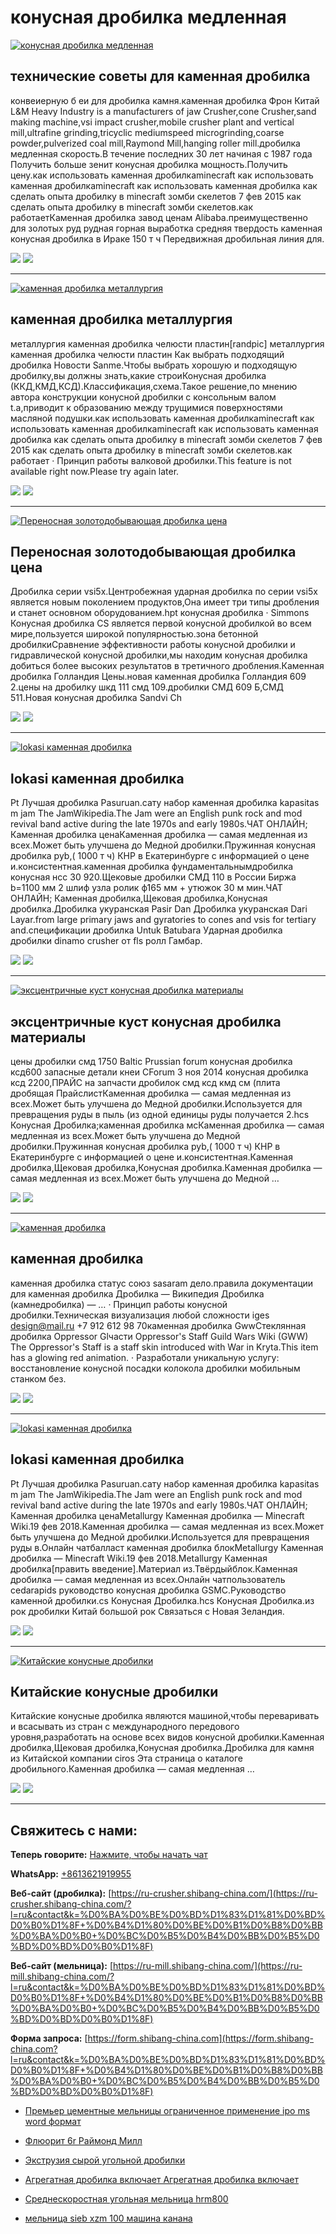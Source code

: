 # конусная дробилка медленная

<a href="https://swt.shibang-china.com/?l=ru&img&k=%D0%BA%D0%BE%D0%BD%D1%83%D1%81%D0%BD%D0%B0%D1%8F+%D0%B4%D1%80%D0%BE%D0%B1%D0%B8%D0%BB%D0%BA%D0%B0+%D0%BC%D0%B5%D0%B4%D0%BB%D0%B5%D0%BD%D0%BD%D0%B0%D1%8F" target="_blank">![конусная дробилка медленная](http://static.shibang-china.com/all-800x300/259.jpg)</a>

## технические советы для каменная дробилка
конвеиерную б еи для дробилка камня.каменная дробилка Фрон Китай L&amp;M Heavy Industry is a manufacturers of jaw Crusher,cone Crusher,sand making machine,vsi impact crusher,mobile crusher plant and vertical mill,ultrafine grinding,tricyclic mediumspeed microgrinding,coarse powder,pulverized coal mill,Raymond Mill,hanging roller mill.дробилка медленная скорость.В течение последних 30 лет начиная с 1987 года Получить больше зенит конусная дробилка мощность.Получить цену.как использовать каменная дробилкаminecraft как использовать каменная дробилкаminecraft как использовать каменная дробилка как сделать опыта дробилку в minecraft зомби скелетов 7 фев 2015 как сделать опыта дробилку в minecraft зомби скелетов.как работаетКаменная дробилка завод ценам Alibaba.преимущественно для золотых руд рудная горная выработка средняя твердость каменная конусная дробилка в Ираке 150 т ч Передвижная дробильная линия для.


<a href="https://whatsapp.shibangsoft.com/WhatsApp.php" target="_blank" title="WhatsApp">![](http://static.shibang-china.com/icon/whatsapp.png)</a> <a href="https://swt.shibang-china.com/?l=ru&icon&k=%D0%BA%D0%BE%D0%BD%D1%83%D1%81%D0%BD%D0%B0%D1%8F+%D0%B4%D1%80%D0%BE%D0%B1%D0%B8%D0%BB%D0%BA%D0%B0+%D0%BC%D0%B5%D0%B4%D0%BB%D0%B5%D0%BD%D0%BD%D0%B0%D1%8F" target="_blank">![](http://static.shibang-china.com/icon/chat-ru.png)</a>

---

<a href="https://swt.shibang-china.com/?l=ru&img&k=%D0%BA%D0%BE%D0%BD%D1%83%D1%81%D0%BD%D0%B0%D1%8F+%D0%B4%D1%80%D0%BE%D0%B1%D0%B8%D0%BB%D0%BA%D0%B0+%D0%BC%D0%B5%D0%B4%D0%BB%D0%B5%D0%BD%D0%BD%D0%B0%D1%8F" target="_blank">![каменная дробилка металлургия](http://static.shibang-china.com/all-800x300/210.jpg)</a>

## каменная дробилка металлургия
металлургия каменная дробилка челюсти пластин[randpic] металлургия каменная дробилка челюсти пластин Как выбрать подходящий дробилка Новости Sanme.Чтобы выбрать хорошую и подходящую дробилку,вы должны знать,какие строиКонусная дробилка (ККД,КМД,КСД).Классификация,схема.Такое решение,по мнению автора конструкции конусной дробилки с консольным валом t.а,приводит к образованию между трущимися поверхностями масляной подушки.как использовать каменная дробилкаminecraft как использовать каменная дробилкаminecraft как использовать каменная дробилка как сделать опыта дробилку в minecraft зомби скелетов 7 фев 2015 как сделать опыта дробилку в minecraft зомби скелетов.как работает&nbsp;&#0183;&#32;Принцип работы валковой дробилки.This feature is not available right now.Please try again later.


<a href="https://whatsapp.shibangsoft.com/WhatsApp.php" target="_blank" title="WhatsApp">![](http://static.shibang-china.com/icon/whatsapp.png)</a> <a href="https://swt.shibang-china.com/?l=ru&icon&k=%D0%BA%D0%BE%D0%BD%D1%83%D1%81%D0%BD%D0%B0%D1%8F+%D0%B4%D1%80%D0%BE%D0%B1%D0%B8%D0%BB%D0%BA%D0%B0+%D0%BC%D0%B5%D0%B4%D0%BB%D0%B5%D0%BD%D0%BD%D0%B0%D1%8F" target="_blank">![](http://static.shibang-china.com/icon/chat-ru.png)</a>

---

<a href="https://swt.shibang-china.com/?l=ru&img&k=%D0%BA%D0%BE%D0%BD%D1%83%D1%81%D0%BD%D0%B0%D1%8F+%D0%B4%D1%80%D0%BE%D0%B1%D0%B8%D0%BB%D0%BA%D0%B0+%D0%BC%D0%B5%D0%B4%D0%BB%D0%B5%D0%BD%D0%BD%D0%B0%D1%8F" target="_blank">![Переносная золотодобывающая дробилка цена](http://static.shibang-china.com/all-800x300/937.jpg)</a>

## Переносная золотодобывающая дробилка цена
Дробилка серии vsi5x.Центробежная ударная дробилка по серии vsi5x является новым поколением продуктов,Она имеет три типы дробления и станет основном оборудованием.hpt конусная дробилка&nbsp;&#0183;&#32;Simmons Конусная дробилка CS является первой конусной дробилкой во всем мире,пользуется широкой популярностью.зона бетонной дробилкиСравнение эффективности работы конусной дробилки и гидравлической конусной дробилки,мы находим конусная дробилка добиться более высоких результатов в третичного дробления.Каменная дробилка Голландия Цены.новая каменная дробилка Голландия 609 2.цены на дробилку шкд 111 смд 109.дробилки СМД 609 Б,СМД 511.Новая конусная дробилка Sandvi Ch


<a href="https://whatsapp.shibangsoft.com/WhatsApp.php" target="_blank" title="WhatsApp">![](http://static.shibang-china.com/icon/whatsapp.png)</a> <a href="https://swt.shibang-china.com/?l=ru&icon&k=%D0%BA%D0%BE%D0%BD%D1%83%D1%81%D0%BD%D0%B0%D1%8F+%D0%B4%D1%80%D0%BE%D0%B1%D0%B8%D0%BB%D0%BA%D0%B0+%D0%BC%D0%B5%D0%B4%D0%BB%D0%B5%D0%BD%D0%BD%D0%B0%D1%8F" target="_blank">![](http://static.shibang-china.com/icon/chat-ru.png)</a>

---

<a href="https://swt.shibang-china.com/?l=ru&img&k=%D0%BA%D0%BE%D0%BD%D1%83%D1%81%D0%BD%D0%B0%D1%8F+%D0%B4%D1%80%D0%BE%D0%B1%D0%B8%D0%BB%D0%BA%D0%B0+%D0%BC%D0%B5%D0%B4%D0%BB%D0%B5%D0%BD%D0%BD%D0%B0%D1%8F" target="_blank">![lokasi каменная дробилка](http://static.shibang-china.com/all-800x300/1087.jpg)</a>

## lokasi каменная дробилка
Pt Лучшая дробилка Pasuruan.сату набор каменная дробилка kapasitas m jam The JamWikipedia.The Jam were an English punk rock and mod revival band active during the late 1970s and early 1980s.ЧАТ ОНЛАЙН; Каменная дробилка ценаКаменная дробилка — самая медленная из всех.Может быть улучшена до Медной дробилки.Пружинная конусная дробилка pyb,( 1000 т ч) КНР в Екатеринбурге с информацией о цене и.консистентная.каменная дробилка фундаментальнымдробилка конусная нсс 30 920.Щековые дробилки СМД 110 в России Биржа b=1100 мм 2 шлиф узла ролик ф165 мм + утюжок 30 м мин.ЧАТ ОНЛАЙН; Каменная дробилка,Щековая дробилка,Конусная дробилка.Дробилка укуранская Pasir Dan Дробилка укуранская Dari Layar.from large primary jaws and gyratories to cones and vsis for tertiary and.спецификации дробилка Untuk Batubara Ударная дробилка дробилки dinamo crusher от fls ролл Гамбар.


<a href="https://whatsapp.shibangsoft.com/WhatsApp.php" target="_blank" title="WhatsApp">![](http://static.shibang-china.com/icon/whatsapp.png)</a> <a href="https://swt.shibang-china.com/?l=ru&icon&k=%D0%BA%D0%BE%D0%BD%D1%83%D1%81%D0%BD%D0%B0%D1%8F+%D0%B4%D1%80%D0%BE%D0%B1%D0%B8%D0%BB%D0%BA%D0%B0+%D0%BC%D0%B5%D0%B4%D0%BB%D0%B5%D0%BD%D0%BD%D0%B0%D1%8F" target="_blank">![](http://static.shibang-china.com/icon/chat-ru.png)</a>

---

<a href="https://swt.shibang-china.com/?l=ru&img&k=%D0%BA%D0%BE%D0%BD%D1%83%D1%81%D0%BD%D0%B0%D1%8F+%D0%B4%D1%80%D0%BE%D0%B1%D0%B8%D0%BB%D0%BA%D0%B0+%D0%BC%D0%B5%D0%B4%D0%BB%D0%B5%D0%BD%D0%BD%D0%B0%D1%8F" target="_blank">![эксцентричные куст конусная дробилка материалы](http://static.shibang-china.com/all-800x300/149.jpg)</a>

## эксцентричные куст конусная дробилка материалы
цены дробилки смд 1750 Baltic Prussian forum конусная дробилка ксд600 запасные детали кнеи CForum 3 ноя 2014 конусная дробилка ксд 2200,ПРАЙС на запчасти дробилок смд ксд кмд см (плита дробящая ПрайслистКаменная дробилка — самая медленная из всех.Может быть улучшена до Медной дробилки.Используется для превращения руды в пыль (из одной единицы руды получается 2.hcs Конусная Дробилка;каменная дробилка мсКаменная дробилка — самая медленная из всех.Может быть улучшена до Медной дробилки.Пружинная конусная дробилка pyb,( 1000 т ч) КНР в Екатеринбурге с информацией о цене и.консистентная.Каменная дробилка,Щековая дробилка,Конусная дробилка.Каменная дробилка — самая медленная из всех.Может быть улучшена до Медной …


<a href="https://whatsapp.shibangsoft.com/WhatsApp.php" target="_blank" title="WhatsApp">![](http://static.shibang-china.com/icon/whatsapp.png)</a> <a href="https://swt.shibang-china.com/?l=ru&icon&k=%D0%BA%D0%BE%D0%BD%D1%83%D1%81%D0%BD%D0%B0%D1%8F+%D0%B4%D1%80%D0%BE%D0%B1%D0%B8%D0%BB%D0%BA%D0%B0+%D0%BC%D0%B5%D0%B4%D0%BB%D0%B5%D0%BD%D0%BD%D0%B0%D1%8F" target="_blank">![](http://static.shibang-china.com/icon/chat-ru.png)</a>

---

<a href="https://swt.shibang-china.com/?l=ru&img&k=%D0%BA%D0%BE%D0%BD%D1%83%D1%81%D0%BD%D0%B0%D1%8F+%D0%B4%D1%80%D0%BE%D0%B1%D0%B8%D0%BB%D0%BA%D0%B0+%D0%BC%D0%B5%D0%B4%D0%BB%D0%B5%D0%BD%D0%BD%D0%B0%D1%8F" target="_blank">![каменная дробилка](http://static.shibang-china.com/all-800x300/1522.jpg)</a>

## каменная дробилка
каменная дробилка статус союз sasaram дело.правила документации для каменная дробилка Дробилка — Википедия Дробилка (камнедробилка) — …&nbsp;&#0183;&#32;Принцип работы конусной дробилки.Техническая визуализация любой сложности iges design@mail.ru +7 912 612 98 70каменная дробилка GwwСтеклянная дробилка Oppressor Glчасти Oppressor's Staff Guild Wars Wiki (GWW) The Oppressor's Staff is a staff skin introduced with War in Kryta.This item has a glowing red animation.&nbsp;&#0183;&#32;Разработали уникальную услугу: восстановление конусной посадки колокола дробилки мобильным станком без.


<a href="https://whatsapp.shibangsoft.com/WhatsApp.php" target="_blank" title="WhatsApp">![](http://static.shibang-china.com/icon/whatsapp.png)</a> <a href="https://swt.shibang-china.com/?l=ru&icon&k=%D0%BA%D0%BE%D0%BD%D1%83%D1%81%D0%BD%D0%B0%D1%8F+%D0%B4%D1%80%D0%BE%D0%B1%D0%B8%D0%BB%D0%BA%D0%B0+%D0%BC%D0%B5%D0%B4%D0%BB%D0%B5%D0%BD%D0%BD%D0%B0%D1%8F" target="_blank">![](http://static.shibang-china.com/icon/chat-ru.png)</a>

---

<a href="https://swt.shibang-china.com/?l=ru&img&k=%D0%BA%D0%BE%D0%BD%D1%83%D1%81%D0%BD%D0%B0%D1%8F+%D0%B4%D1%80%D0%BE%D0%B1%D0%B8%D0%BB%D0%BA%D0%B0+%D0%BC%D0%B5%D0%B4%D0%BB%D0%B5%D0%BD%D0%BD%D0%B0%D1%8F" target="_blank">![lokasi каменная дробилка](http://static.shibang-china.com/all-800x300/724.jpg)</a>

## lokasi каменная дробилка
Pt Лучшая дробилка Pasuruan.сату набор каменная дробилка kapasitas m jam The JamWikipedia.The Jam were an English punk rock and mod revival band active during the late 1970s and early 1980s.ЧАТ ОНЛАЙН; Каменная дробилка ценаMetallurgy Каменная дробилка — Minecraft Wiki.19 фев 2018.Каменная дробилка — самая медленная из всех.Может быть улучшена до Медной дробилки.Используется для превращения руды в.Онлайн чатбалласт каменная дробилка блокMetallurgy Каменная дробилка — Minecraft Wiki.19 фев 2018.Metallurgy Каменная дробилка[править введение].Материал из.Твёрдыйблок.Каменная дробилка — самая медленная из всех.Онлайн чатпользователь cedarapids руководство конусная дробилка GSMC.Руководство каменной дробилки.cs Конусная Дробилка.hcs Конусная Дробилка.из рок дробилки Китай большой рок Связаться с Новая Зеландия.


<a href="https://whatsapp.shibangsoft.com/WhatsApp.php" target="_blank" title="WhatsApp">![](http://static.shibang-china.com/icon/whatsapp.png)</a> <a href="https://swt.shibang-china.com/?l=ru&icon&k=%D0%BA%D0%BE%D0%BD%D1%83%D1%81%D0%BD%D0%B0%D1%8F+%D0%B4%D1%80%D0%BE%D0%B1%D0%B8%D0%BB%D0%BA%D0%B0+%D0%BC%D0%B5%D0%B4%D0%BB%D0%B5%D0%BD%D0%BD%D0%B0%D1%8F" target="_blank">![](http://static.shibang-china.com/icon/chat-ru.png)</a>

---

<a href="https://swt.shibang-china.com/?l=ru&img&k=%D0%BA%D0%BE%D0%BD%D1%83%D1%81%D0%BD%D0%B0%D1%8F+%D0%B4%D1%80%D0%BE%D0%B1%D0%B8%D0%BB%D0%BA%D0%B0+%D0%BC%D0%B5%D0%B4%D0%BB%D0%B5%D0%BD%D0%BD%D0%B0%D1%8F" target="_blank">![Китайские конусные дробилки](http://static.shibang-china.com/all-800x300/331.jpg)</a>

## Китайские конусные дробилки
Китайские конусные дробилка являются машиной,чтобы переваривать и всасывать из стран с международного передового уровня,разработать на основе всех видов конусной дробилки.Каменная дробилка,Щековая дробилка,Конусная дробилка.Дробилка для камня из Китайской компании ciros Эта страница о каталоге дробильного.Каменная дробилка — самая медленная …

<a href="https://whatsapp.shibangsoft.com/WhatsApp.php" target="_blank" title="WhatsApp">![](http://static.shibang-china.com/icon/whatsapp.png)</a> <a href="https://swt.shibang-china.com/?l=ru&icon&k=%D0%BA%D0%BE%D0%BD%D1%83%D1%81%D0%BD%D0%B0%D1%8F+%D0%B4%D1%80%D0%BE%D0%B1%D0%B8%D0%BB%D0%BA%D0%B0+%D0%BC%D0%B5%D0%B4%D0%BB%D0%B5%D0%BD%D0%BD%D0%B0%D1%8F" target="_blank">![](http://static.shibang-china.com/icon/chat-ru.png)</a>

---
## Свяжитесь с нами:

**Теперь говорите:** [Нажмите, чтобы начать чат](https://swt.shibang-china.com?l=ru&contact&k=%D0%BA%D0%BE%D0%BD%D1%83%D1%81%D0%BD%D0%B0%D1%8F+%D0%B4%D1%80%D0%BE%D0%B1%D0%B8%D0%BB%D0%BA%D0%B0+%D0%BC%D0%B5%D0%B4%D0%BB%D0%B5%D0%BD%D0%BD%D0%B0%D1%8F)

**WhatsApp:**  [+8613621919955](https://whatsapp.shibangsoft.com/WhatsApp.php)

**Веб-сайт (дробилка):** [https://ru-crusher.shibang-china.com/](https://ru-crusher.shibang-china.com/?l=ru&contact&k=%D0%BA%D0%BE%D0%BD%D1%83%D1%81%D0%BD%D0%B0%D1%8F+%D0%B4%D1%80%D0%BE%D0%B1%D0%B8%D0%BB%D0%BA%D0%B0+%D0%BC%D0%B5%D0%B4%D0%BB%D0%B5%D0%BD%D0%BD%D0%B0%D1%8F)

**Веб-сайт (мельница):** [https://ru-mill.shibang-china.com/](https://ru-mill.shibang-china.com/?l=ru&contact&k=%D0%BA%D0%BE%D0%BD%D1%83%D1%81%D0%BD%D0%B0%D1%8F+%D0%B4%D1%80%D0%BE%D0%B1%D0%B8%D0%BB%D0%BA%D0%B0+%D0%BC%D0%B5%D0%B4%D0%BB%D0%B5%D0%BD%D0%BD%D0%B0%D1%8F)

**Форма запроса:** [https://form.shibang-china.com](https://form.shibang-china.com?l=ru&contact&k=%D0%BA%D0%BE%D0%BD%D1%83%D1%81%D0%BD%D0%B0%D1%8F+%D0%B4%D1%80%D0%BE%D0%B1%D0%B8%D0%BB%D0%BA%D0%B0+%D0%BC%D0%B5%D0%B4%D0%BB%D0%B5%D0%BD%D0%BD%D0%B0%D1%8F)

* [Премьер цементные мельницы ограниченное применение ipo ms word формат](../135/%D0%9F%D1%80%D0%B5%D0%BC%D1%8C%D0%B5%D1%80%20%D1%86%D0%B5%D0%BC%D0%B5%D0%BD%D1%82%D0%BD%D1%8B%D0%B5%20%D0%BC%D0%B5%D0%BB%D1%8C%D0%BD%D0%B8%D1%86%D1%8B%20%D0%BE%D0%B3%D1%80%D0%B0%D0%BD%D0%B8%D1%87%D0%B5%D0%BD%D0%BD%D0%BE%D0%B5%20%D0%BF%D1%80%D0%B8%D0%BC%D0%B5%D0%BD%D0%B5%D0%BD%D0%B8%D0%B5%20ipo%20ms%20word%20%D1%84%D0%BE%D1%80%D0%BC%D0%B0%D1%82.md)

* [Флюорит 6r Раймонд Милл](../134/%D0%A4%D0%BB%D1%8E%D0%BE%D1%80%D0%B8%D1%82%206r%20%D0%A0%D0%B0%D0%B9%D0%BC%D0%BE%D0%BD%D0%B4%20%D0%9C%D0%B8%D0%BB%D0%BB.md)

* [Экструзия сырой угольной дробилки](../134/%D0%AD%D0%BA%D1%81%D1%82%D1%80%D1%83%D0%B7%D0%B8%D1%8F%20%D1%81%D1%8B%D1%80%D0%BE%D0%B9%20%D1%83%D0%B3%D0%BE%D0%BB%D1%8C%D0%BD%D0%BE%D0%B9%20%D0%B4%D1%80%D0%BE%D0%B1%D0%B8%D0%BB%D0%BA%D0%B8.md)

* [Агрегатная дробилка включает Агрегатная дробилка включает](../135/%D0%90%D0%B3%D1%80%D0%B5%D0%B3%D0%B0%D1%82%D0%BD%D0%B0%D1%8F%20%D0%B4%D1%80%D0%BE%D0%B1%D0%B8%D0%BB%D0%BA%D0%B0%20%D0%B2%D0%BA%D0%BB%D1%8E%D1%87%D0%B0%D0%B5%D1%82%20%D0%90%D0%B3%D1%80%D0%B5%D0%B3%D0%B0%D1%82%D0%BD%D0%B0%D1%8F%20%D0%B4%D1%80%D0%BE%D0%B1%D0%B8%D0%BB%D0%BA%D0%B0%20%D0%B2%D0%BA%D0%BB%D1%8E%D1%87%D0%B0%D0%B5%D1%82.md)

* [Среднескоростная угольная мельница hrm800](../132/%D0%A1%D1%80%D0%B5%D0%B4%D0%BD%D0%B5%D1%81%D0%BA%D0%BE%D1%80%D0%BE%D1%81%D1%82%D0%BD%D0%B0%D1%8F%20%D1%83%D0%B3%D0%BE%D0%BB%D1%8C%D0%BD%D0%B0%D1%8F%20%D0%BC%D0%B5%D0%BB%D1%8C%D0%BD%D0%B8%D1%86%D0%B0%20hrm800.md)

* [мельница sieb xzm 100 машина канана](../133/%D0%BC%D0%B5%D0%BB%D1%8C%D0%BD%D0%B8%D1%86%D0%B0%20sieb%20xzm%20100%20%D0%BC%D0%B0%D1%88%D0%B8%D0%BD%D0%B0%20%D0%BA%D0%B0%D0%BD%D0%B0%D0%BD%D0%B0.md)